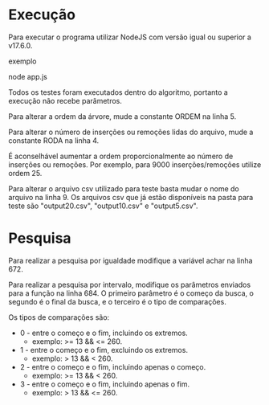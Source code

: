 # Execução

Para executar o programa utilizar NodeJS com versão igual
ou superior a v17.6.0.

exemplo

node app.js

Todos os testes foram executados dentro do algoritmo,
portanto a execução não recebe parâmetros.

Para alterar a ordem da árvore, mude a constante ORDEM na linha 5.

Para alterar o número de inserções ou remoções lidas do arquivo, mude
a constante RODA na linha 4.

É aconselhável aumentar a ordem proporcionalmente ao número de inserções ou
remoções. Por exemplo, para 9000 inserções/remoções utilize ordem 25.

Para alterar o arquivo csv utilizado para teste basta mudar o nome do
arquivo na linha 9. Os arquivos csv que já estão disponíveis na pasta 
para teste são "output20.csv", "output10.csv" e "output5.csv".

# Pesquisa

Para realizar a pesquisa por igualdade modifique a variável achar
na linha 672.

Para realizar a pesquisa por intervalo, modifique os parâmetros enviados
para a função na linha 684. O primeiro parâmetro é o começo da busca,
o segundo é o final da busca, e o terceiro é o tipo de comparações.

Os tipos de comparações são:

- 0 - entre o começo e o fim, incluindo os extremos.
    - exemplo: >= 13 && <= 260.
- 1 - entre o começo e o fim, excluindo os extremos.
    - exemplo: > 13 && < 260.
- 2 - entre o começo e o fim, incluindo apenas o começo.
    - exemplo: >= 13 && < 260.
- 3 - entre o começo e o fim, incluindo apenas o fim.
    - exemplo: > 13 && <= 260.